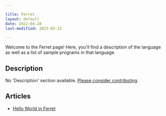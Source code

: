 ```yaml
---

title: Ferret
layout: default
date: 2022-04-28
last-modified: 2023-03-12

---
```


Welcome to the Ferret page! Here, you'll find a description of the language as well as a list of sample programs in that language.

## Description

No 'Description' section available. [Please consider contributing](https://github.com/TheRenegadeCoder/sample-programs-website).

## Articles

- [Hello World in Ferret](https://sampleprograms.io/projects/hello-world/ferret)